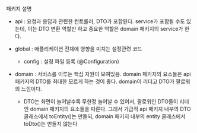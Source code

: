 패키지 설명

- api : 요청과 응답과 관련한 컨트롤러, DTO가 포함된다.
    service가 포함될 수도 있는데, 이는 DTO 변환 역할만 하고 중요한 역할은 domain 패키지의 service가 한다.


- global : 애플리케이션 전체에 영향을 미치는 설정관련 코드
    - config : 설정 파일 등록 (@Configuration) 


- domain : 서비스를 이루는 핵심 자원이 모여있음.
    domain 패키지의 요소들은 api 패키지의 DTO를 최대한 모르게 하는 것이 좋다. 
    domain이 리더고 DTO가 팔로워의 느낌이다.
  - DTO는 화면이 늘어날수록 무한정 늘어날 수 있어서,
    팔로워인 DTO들이 리더인 domain 패키지의 요소들을 따른다.
    그래서 가급적 api 패키지 내부의 DTO클래스에서 toEntity()는 만들되,
    domain 패키지 내부의 entity 클래스에서 toDto()는 만들지 않는다


      

